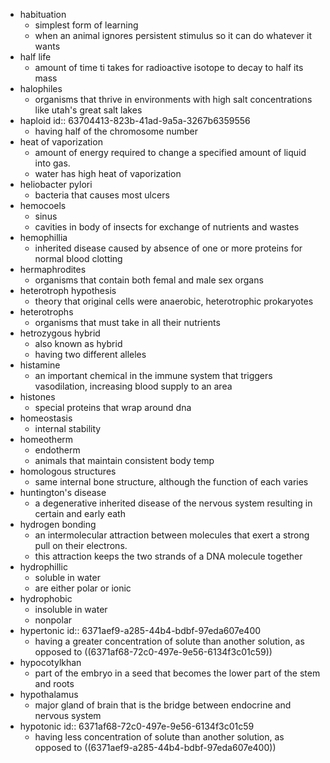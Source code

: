 - habituation
	- simplest form of learning
	- when an animal ignores persistent stimulus so it can do whatever it wants
- half life
	- amount of time ti takes for radioactive isotope to decay to half its mass
- halophiles
	- organisms that thrive in environments with high salt concentrations like utah's great salt lakes
- haploid
  id:: 63704413-823b-41ad-9a5a-3267b6359556
	- having half of the chromosome number
- heat of vaporization
	- amount of energy required to change a specified amount of liquid into gas.
	- water has high heat of vaporization
- heliobacter pylori
	- bacteria that causes most ulcers
- hemocoels
	- sinus
	- cavities in body of insects for exchange of nutrients and wastes
- hemophillia
	- inherited disease caused by absence of one or more proteins for normal blood clotting
- hermaphrodites
	- organisms that contain both femal and male sex organs
- heterotroph hypothesis
	- theory that original cells were anaerobic, heterotrophic prokaryotes
- heterotrophs
	- organisms that must take in all their nutrients
- hetrozygous hybrid
	- also known as hybrid
	- having two different alleles
- histamine
	- an important chemical in the immune system that triggers vasodilation, increasing blood supply to an area
- histones
	- special proteins that wrap around dna
- homeostasis
	- internal stability
- homeotherm
	- endotherm
	- animals that maintain consistent body temp
- homologous structures
	- same internal bone structure, although the function of each varies
- huntington's disease
	- a degenerative inherited disease of the nervous system resulting in certain and early eath
- hydrogen bonding
	- an intermolecular attraction between molecules that exert a strong pull on their electrons.
	- this attraction keeps the two strands of a DNA molecule together
- hydrophillic
	- soluble in water
	- are either polar or ionic
- hydrophobic
	- insoluble in water
	- nonpolar
- hypertonic
  id:: 6371aef9-a285-44b4-bdbf-97eda607e400
	- having a greater concentration of solute than another solution, as opposed to ((6371af68-72c0-497e-9e56-6134f3c01c59))
- hypocotylkhan
	- part of the embryo in a seed that becomes the lower part of the stem and roots
- hypothalamus
	- major gland of brain that is the bridge between endocrine and nervous system
- hypotonic
  id:: 6371af68-72c0-497e-9e56-6134f3c01c59
	- having less concentration of solute than another solution, as opposed to ((6371aef9-a285-44b4-bdbf-97eda607e400))